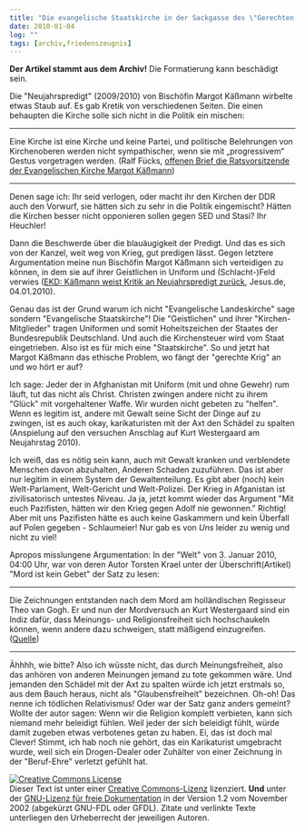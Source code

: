 ```yaml
---
title: "Die evangelische Staatskirche in der Sackgasse des \"Gerechten Kriegs\"."
date: 2010-01-04
log: ""
tags: [archiv,friedenszeugnis]
---
```

**Der Artikel stammt aus dem Archiv!** Die Formatierung kann beschädigt sein.

Die "Neujahrspredigt" (2009/2010) von Bischöfin Margot Käßmann wirbelte etwas Staub auf. Es gab Kretik von verschiedenen Seiten. Die einen behaupten die Kirche solle sich nicht in die Politik ein mischen:

***
Eine Kirche ist eine Kirche und keine Partei, und politische Belehrungen von Kirchenoberen werden nicht sympathischer, wenn sie mit „progressivem“ Gestus vorgetragen werden. (Ralf Fücks, <a href="http://www.welt.de/politik/deutschland/article5699753/Wider-die-Kaessmannschen-Afghanistan-Banalitaeten.html#reqRSS">offenen Brief die Ratsvorsitzende der Evangelischen Kirche Margot Käßmann</a>)
***
<!--break-->
Denen sage ich: Ihr seid verlogen, oder macht ihr den Kirchen der DDR auch den Vorwurf, sie hätten sich zu sehr in die Politik eingemischt? Hätten die Kirchen besser nicht opponieren sollen gegen SED und Stasi? Ihr Heuchler! 

Dann die Beschwerde über die blauäugigkeit der Predigt. Und das es sich von der Kanzel, weit weg von Krieg, gut predigen lässt. Gegen letztere Argumentation meine nun Bischöfin Margot Käßmann sich verteidigen zu können, in dem sie auf ihrer Geistlichen in Uniform und (Schlacht-)Feld verwies (<a href="http://www.jesus.de/index.php?id=885&no_cache=1&tx_ttnews[tt_news]=161320">EKD: Käßmann weist Kritik an Neujahrspredigt zurück</a>, Jesus.de, 04.01.2010). 

Genau das ist der Grund warum ich nicht "Evangelische Landeskirche" sage sondern "Evangelische Staatskirche"! Die "Geistlichen" und ihrer "Kirchen-Mitglieder" tragen Uniformen und somit Hoheitszeichen der Staates der Bundesrepublik Deutschland. Und auch die Kirchensteuer wird vom Staat eingetrieben. Also ist es für mich eine "Staatskirche". So und jetzt hat Margot Käßmann das ethische Problem, wo fängt der "gerechte Krig" an und wo hört er auf? 

Ich sage: Jeder der in Afghanistan mit Uniform (mit und ohne Gewehr) rum läuft, tut das nicht als Christ. Christen zwingen andere nicht zu ihrem "Glück" mit vorgehaltener Waffe. Wir wurden nicht gebeten zu "helfen". Wenn es legitim ist, andere mit Gewalt seine Sicht der Dinge auf zu zwingen, ist es auch okay, karikaturisten mit der Axt den Schädel zu spalten (Anspielung auf den versuchen Anschlag auf Kurt Westergaard am Neujahrstag 2010).

Ich weiß, das es nötig sein kann, auch mit Gewalt kranken und verblendete Menschen davon abzuhalten, Anderen Schaden zuzuführen. Das ist aber nur legitim in einem System der Gewaltenteilung. Es gibt aber (noch) kein Welt-Parlament, Welt-Gericht und Welt-Polizei. Der Krieg in Afganistan ist zivilisatorisch untestes Niveau. Ja ja, jetzt kommt wieder das Argument "Mit euch Pazifisten, hätten wir den Krieg gegen Adolf nie gewonnen." Richtig! Aber mit uns Pazifisten hätte es auch keine Gaskammern und kein Überfall auf Polen gegeben - Schlaumeier! Nur gab es von <i>Uns</i> leider zu wenig und nicht zu viel!

Apropos misslungene Argumentation: In der "Welt" von 3. Januar 2010, 04:00 Uhr, war von deren Autor Torsten Krael unter der Überschrift(Artikel) "Mord ist kein Gebet" der Satz zu lesen:

***
Die Zeichnungen entstanden nach dem Mord am holländischen Regisseur Theo van Gogh. Er und nun der Mordversuch an Kurt Westergaard sind ein Indiz dafür, dass Meinungs- und Religionsfreiheit sich hochschaukeln können, wenn andere dazu schweigen, statt mäßigend einzugreifen.  (<a href="http://www.welt.de/satire/article160377/Irrsinn_aktuell.html">Quelle</a>)
***


Ähhhh, wie bitte? Also ich wüsste nicht, das durch Meinungsfreiheit, also das anhören von anderen Meinungen jemand zu tote gekommen wäre. Und jemanden den Schädel mit der Axt zu spalten würde ich jetzt erstmals so, aus dem Bauch heraus, nicht als "Glaubensfreiheit" bezeichnen. Oh-oh! Das nenne ich tödlichen Relativismus! Oder war der Satz ganz anders gemeint? Wollte der autor sagen: Wenn wir die Religion komplett verbieten, kann sich niemand mehr beleidigt fühlen. Weil jeder der sich beleidigt fühlt, würde damit zugeben etwas verbotenes getan zu haben. Ei, das ist doch mal Clever! Stimmt, ich hab noch nie gehört, das ein Karikaturist umgebracht wurde, weil sich ein Drogen-Dealer oder Zuhälter von einer Zeichnung in der "Beruf-Ehre" verletzt gefühlt hat. 



 <a rel="license" href="http://creativecommons.org/licenses/by-sa/3.0/de/"><img alt="Creative Commons License" style="border-width:0" src="http://i.creativecommons.org/l/by-sa/3.0/de/88x31.png" /></a><br />Dieser <span xmlns:dc="http://purl.org/dc/elements/1.1/" href="http://purl.org/dc/dcmitype/Text" rel="dc:type">Text</span> ist unter einer <a rel="license" href="http://creativecommons.org/licenses/by-sa/3.0/de/">Creative Commons-Lizenz</a> lizenziert. **Und** unter der <a href="http://de.wikipedia.org/wiki/GFDL">GNU-Lizenz für freie Dokumentation</a> in der Version 1.2 vom November 2002 (abgekürzt GNU-FDL oder GFDL). Zitate und verlinkte Texte unterliegen den Urheberrecht der jeweiligen Autoren.
